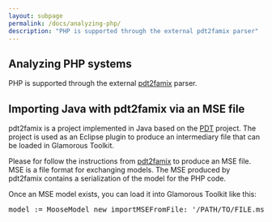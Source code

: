 ```yaml
---
layout: subpage
permalink: /docs/analyzing-php/
description: "PHP is supported through the external pdt2famix parser"
---
```


<section id="getstarted">
  <div class="container pt-5 pb-5 jumbotron-small">
    <div class="row">
      <div class="col-md-12">
        <h1>Analyzing PHP systems</h1>
        <p class="lead">
          PHP is supported through the external <a href="https://github.com/feenkcom/pdt2famix">pdt2famix</a> parser.
        </p>
        <h2>Importing Java with pdt2famix via an MSE file</h2>
        <p>pdt2famix is a project implemented in Java based on the <a href="https://www.eclipse.org/pdt">PDT</a> project. The project is used as an Eclipse plugin to produce an intermediary file that can be loaded in Glamorous Toolkit.</p>
        <p>Please for follow the instructions from <a href="https://github.com/feenkcom/pdt2famix">pdt2famix</a> to produce an MSE file. MSE is a file format for exchanging models. The MSE produced by pdt2famix contains a serialization of the model for the PHP code.</p>
        <p>Once an MSE model exists, you can load it into Glamorous Toolkit like this:</p>
        <pre>model := MooseModel new importMSEFromFile: '/PATH/TO/FILE.mse' asFileReference
        </pre>
      </div>
    </div>
  </div>
</section>
